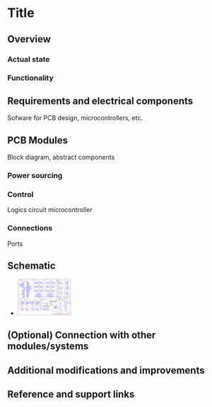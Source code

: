 # Title

## Overview

### Actual state
### Functionality

## Requirements and electrical components

Sofware for PCB design, microcontrollers, etc.

## PCB Modules
 Block diagram, abstract components
### Power sourcing
### Control
Logics circuit microcontroller
### Connections
Ports

## Schematic
- <img src='./images/schematic.PNG' width='120' />

## (Optional) Connection with other modules/systems

## Additional modifications and improvements

## Reference and support links


